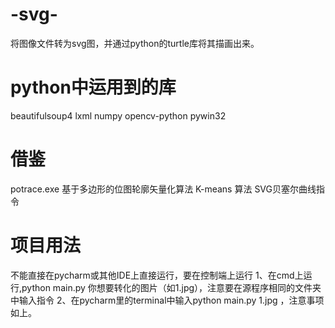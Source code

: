 # -svg-

将图像文件转为svg图，并通过python的turtle库将其描画出来。

# python中运用到的库
beautifulsoup4
lxml
numpy
opencv-python
pywin32

# 借鉴
potrace.exe 基于多边形的位图轮廓矢量化算法
K-means 算法
SVG贝塞尔曲线指令

# 项目用法

不能直接在pycharm或其他IDE上直接运行，要在控制端上运行
1、在cmd上运行,python main.py 你想要转化的图片（如1.jpg），注意要在源程序相同的文件夹中输入指令
2、在pycharm里的terminal中输入python main.py 1.jpg ，注意事项如上。
